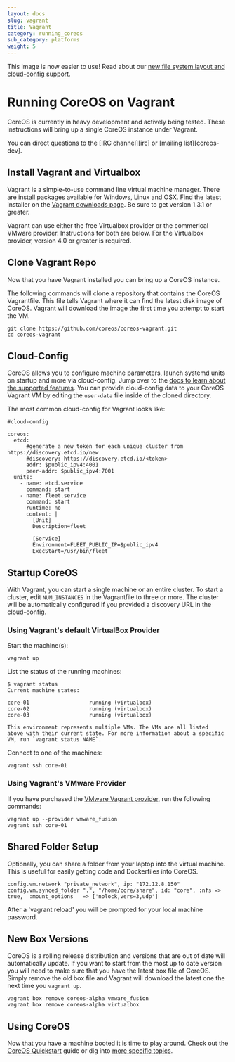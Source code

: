 ```yaml
---
layout: docs
slug: vagrant
title: Vagrant
category: running_coreos
sub_category: platforms
weight: 5
---
```


<div class="coreos-docs-banner">
<span class="glyphicon glyphicon-info-sign"></span>This image is now easier to use! Read about our <a href="{{site.url}}/blog/new-filesystem-btrfs-cloud-config/">new file system layout and cloud-config support</a>.
</div>

# Running CoreOS on Vagrant

CoreOS is currently in heavy development and actively being tested. These instructions will bring up a single CoreOS instance under Vagrant.

You can direct questions to the [IRC channel][irc] or [mailing list][coreos-dev].

## Install Vagrant and Virtualbox

Vagrant is a simple-to-use command line virtual machine manager. There are
install packages available for Windows, Linux and OSX. Find the latest
installer on the [Vagrant downloads page][vagrant]. Be sure to get
version 1.3.1 or greater.

[vagrant]: http://www.vagrantup.com/downloads.html

Vagrant can use either the free Virtualbox provider or the commerical VMware provider. Instructions for both are below. For the Virtualbox provider, version 4.0 or greater is required.

## Clone Vagrant Repo

Now that you have Vagrant installed you can bring up a CoreOS instance.

The following commands will clone a repository that contains the CoreOS Vagrantfile. This file tells
Vagrant where it can find the latest disk image of CoreOS. Vagrant will download the image the first time you attempt to start the VM.

```
git clone https://github.com/coreos/coreos-vagrant.git
cd coreos-vagrant
```

## Cloud-Config

CoreOS allows you to configure machine parameters, launch systemd units on startup and more via cloud-config. Jump over to the [docs to learn about the supported features][cloud-config-docs]. You can provide cloud-config data to your CoreOS Vagrant VM by editing the `user-data` file inside of the cloned directory.

The most common cloud-config for Vagrant looks like:

```
#cloud-config

coreos:
  etcd:
      #generate a new token for each unique cluster from https://discovery.etcd.io/new
      #discovery: https://discovery.etcd.io/<token>
      addr: $public_ipv4:4001
      peer-addr: $public_ipv4:7001
  units:
    - name: etcd.service
      command: start
    - name: fleet.service
      command: start
      runtime: no
      content: |
        [Unit]
        Description=fleet

        [Service]
        Environment=FLEET_PUBLIC_IP=$public_ipv4
        ExecStart=/usr/bin/fleet

```

[cloud-config-docs]: {{site.url}}/docs/cluster-management/setup/cloudinit-cloud-config

## Startup CoreOS

With Vagrant, you can start a single machine or an entire cluster. To start a cluster, edit `NUM_INSTANCES` in the Vagrantfile to three or more. The cluster will be automatically configured if you provided a discovery URL in the cloud-config.

### Using Vagrant's default VirtualBox Provider

Start the machine(s):

```
vagrant up
```

List the status of the running machines:

```
$ vagrant status
Current machine states:

core-01                   running (virtualbox)
core-02                   running (virtualbox)
core-03                   running (virtualbox)

This environment represents multiple VMs. The VMs are all listed
above with their current state. For more information about a specific
VM, run `vagrant status NAME`.
```

Connect to one of the machines:

```
vagrant ssh core-01
```

### Using Vagrant's VMware Provider

If you have purchased the [VMware Vagrant provider](http://www.vagrantup.com/vmware), run the following commands:

```
vagrant up --provider vmware_fusion
vagrant ssh core-01
```

## Shared Folder Setup

Optionally, you can share a folder from your laptop into the virtual machine. This is useful for easily getting code and Dockerfiles into CoreOS.

```
config.vm.network "private_network", ip: "172.12.8.150"
config.vm.synced_folder ".", "/home/core/share", id: "core", :nfs => true,  :mount_options   => ['nolock,vers=3,udp']
```

After a 'vagrant reload' you will be prompted for your local machine password.

## New Box Versions

CoreOS is a rolling release distribution and versions that are out of date will automatically update.
If you want to start from the most up to date version you will need to make sure that you have the latest box file of CoreOS.
Simply remove the old box file and Vagrant will download the latest one the next time you `vagrant up`.

```
vagrant box remove coreos-alpha vmware_fusion
vagrant box remove coreos-alpha virtualbox
```

## Using CoreOS

Now that you have a machine booted it is time to play around.
Check out the [CoreOS Quickstart]({{site.url}}/docs/quickstart) guide or dig into [more specific topics]({{site.url}}/docs).
